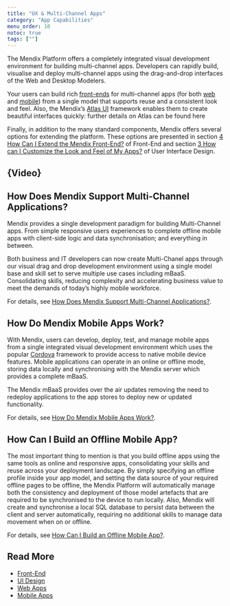 ```yaml
---
title: "UX & Multi-Channel Apps"
category: "App Capabilities"
menu_order: 10
notoc: true
tags: [""]
---
```


The Mendix Platform offers a completely integrated visual development environment for building multi-channel apps. Developers can rapidly build, visualise and deploy multi-channel apps using the drag-and-drop interfaces of the Web and Desktop Modelers.

Your users can build rich [front-ends](https://mendix-platform-guide.cfapps.io/platform-guide-new/app-capabilities/5.1-front-end) for multi-channel apps (for both [web](https://mendix-platform-guide.cfapps.io/platform-guide-new/app-capabilities/5.3-web-apps) and [mobile](https://mendix-platform-guide.cfapps.io/platform-guide-new/app-capabilities/5.4-mobile-apps)) from a single model that supports reuse and a consistent look and feel. Also, the Mendix’s [Atlas UI](https://atlas.mendix.com/) framework enables them  to create beautiful interfaces quickly: further details on Atlas can be found here

Finally, in addition to the many standard components, Mendix offers several options for extending the platform. These options are presented in section [4 How Can I Extend the Mendix Front-End?](https://mendix-platform-guide.cfapps.io/platform-guide-new/app-capabilities/5.1-front-end#extend) of Front-End and section [3 How can I Customize the Look and Feel of My Apps?](https://mendix-platform-guide.cfapps.io/platform-guide-new/app-capabilities/5.2-ui-design#customize) of User Interface Design.

## {Video}

## How Does Mendix Support Multi-Channel Applications?

Mendix provides a single development paradigm for building Multi-Channel apps. From simple responsive users experiences to complete offline mobile apps with client-side logic and data synchronisation; and everything in between. 

Both business and IT developers can now create Multi-Chanel apps through our visual drag and drop development environment using a single model base and skill set to serve multiple use cases including mBaaS.  Consolidating skills, reducing complexity and accelerating business value to meet the demands of today’s highly mobile workforce. 

For details, see [How Does Mendix Support Multi-Channel Applications?](front-end#support-multi-channel).

## How Do Mendix Mobile Apps Work?

With Mendix, users can develop, deploy, test, and manage mobile apps from a single integrated visual development environment which uses the popular [Cordova](https://cordova.apache.org/) framework to provide access to native mobile device features. Mobile applications can operate in an online or offline mode, storing data locally and synchronising with the Mendix server which provides a complete mBaaS. 

The Mendix mBaaS provides over the air updates removing the need to redeploy applications to the app stores to deploy new or updated functionality.

For details, see [How Do Mendix Mobile Apps Work?](mobile-apps#mobile-apps-work).

## How Can I Build an Offline Mobile App?

The most important thing to mention is that you build offline apps using the same tools as online and responsive apps, consolidating your skills and reuse across your deployment landscape. By simply specifying an offline profile inside your app model, and setting the data source of your required offline pages to be offline, the Mendix Platform will automatically manage both the consistency and deployment of those model artefacts that are required to be synchronised to the device to run locally. Also, Mendix will create and synchronise a local SQL database to persist data between the client and server automatically, requiring no additional skills to manage data movement when on or offline.

For details, see [How Can I Build an Offline Mobile App?](mobile-apps#build-offline).

## Read More

* [Front-End](front-end)
* [UI Design](ui-design)
* [Web Apps](web-apps)
* [Mobile Apps](mobile-apps)

